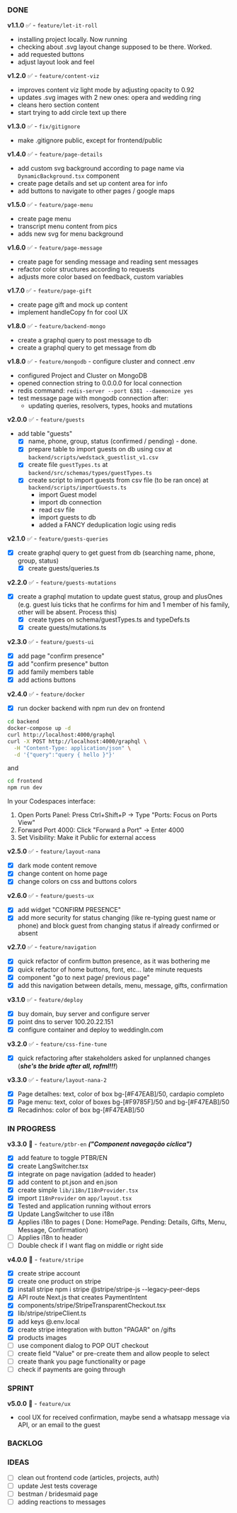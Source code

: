 ### DONE
**v1.1.0** ✅ - `feature/let-it-roll`
- installing project locally. Now running
- checking about .svg layout change supposed to be there. Worked.
- add requested buttons
- adjust layout look and feel

**v1.2.0** ✅ - `feature/content-viz`
- improves content viz light mode by adjusting opacity to 0.92
- updates .svg images with 2 new ones: opera and wedding ring
- cleans hero section content
- start trying to add circle text up there

**v1.3.0** ✅ - `fix/gitignore`
- make .gitignore public, except for frontend/public

**v1.4.0** ✅ - `feature/page-details`
- add custom svg background according to page name via `DynamicBackground.tsx` component
- create page details and set up content area for info
- add buttons to navigate to other pages / google maps

**v1.5.0** ✅ - `feature/page-menu`
- create page menu
- transcript menu content from pics
- adds new svg for menu background

**v1.6.0** ✅ - `feature/page-message`
- create page for sending message and reading sent messages
- refactor color structures according to requests
- adjusts more color based on feedback, custom variables

**v1.7.0** ✅ - `feature/page-gift`
- create page gift and mock up content
- implement handleCopy fn for cool UX

**v1.8.0** ✅ - `feature/backend-mongo`
- create a graphql query to post message to db
- create a graphql query to get message from db

**v1.8.0** ✅ - `feature/mongodb` - configure cluster and connect .env 
- configured Project and Cluster on MongoDB
- opened connection string to 0.0.0.0 for local connection
- redis command: `redis-server --port 6381 --daemonize yes`
- test message page with mongodb connection after:
    - updating queries, resolvers, types, hooks and mutations

**v2.0.0** ✅ - `feature/guests`
- add table "guests"
    - [X] name, phone, group, status (confirmed / pending) - done.
    - [X] prepare table to import guests on db using csv at `backend/scripts/wedstack_guestlist_v1.csv`
    - [X] create file `guestTypes.ts` at `backend/src/schemas/types/guestTypes.ts`
    - [X] create script to import guests from csv file (to be ran once) at `backend/scripts/importGuests.ts`
        - import Guest model
        - import db connection
        - read csv file
        - import guests to db
        - added a FANCY deduplication logic using redis

**v2.1.0** ✅ - `feature/guests-queries`
- [X] create graphql query to get guest from db (searching name, phone, group, status)
    - [X] create guests/queries.ts

**v2.2.0** ✅ - `feature/guests-mutations`
- [X] create a graphql mutation to update guest status, group and plusOnes (e.g. guest luis ticks that he confirms for him and 1 member of his family, other will be absent. Process this)
    - [X] create types on schema/guestTypes.ts and typeDefs.ts
    - [X] create guests/mutations.ts

**v2.3.0** ✅ - `feature/guests-ui`
- [X] add page "confirm presence"
- [X] add "confirm presence" button
- [X] add family members table
- [X] add actions buttons

**v2.4.0** ✅ - `feature/docker`
- [X] run docker backend with npm run dev on frontend
```bash
cd backend
docker-compose up -d
curl http://localhost:4000/graphql
curl -X POST http://localhost:4000/graphql \
  -H "Content-Type: application/json" \
  -d '{"query":"query { hello }"}'
```
and
```bash
cd frontend
npm run dev
```
In your Codespaces interface:
1. Open Ports Panel: Press Ctrl+Shift+P → Type "Ports: Focus on Ports View"
2. Forward Port 4000: Click "Forward a Port" → Enter 4000
3. Set Visibility: Make it Public for external access

**v2.5.0** ✅ - `feature/layout-nana`
- [X] dark mode content remove
- [X] change content on home page
- [X] change colors on css and buttons colors

**v2.6.0** ✅ - `feature/guests-ux`
- [X] add widget "CONFIRM PRESENCE"
- [X] add more security for status changing (like re-typing guest name or phone) and block guest from changing status if already confirmed or absent

**v2.7.0** ✅ - `feature/navigation` 
- [X] quick refactor of confirm button presence, as it was bothering me
- [X] quick refactor of home buttons, font, etc... late minute requests
- [X] component "go to next page/ previous page"
- [X] add this navigation between details, menu, message, gifts, confirmation

**v3.1.0** ✅ - `feature/deploy` 
- [X] buy domain, buy server and configure server
- [X] point dns to server 100.20.22.151	
- [X] configure container and deploy to weddingln.com

**v3.2.0** ✅ - `feature/css-fine-tune` 
- [X] quick refactoring after stakeholders asked for unplanned changes (***she's the bride after all, rofml!!!***)

**v3.3.0** ✅ - `feature/layout-nana-2`
- [X] Page detalhes: text, color of box bg-[#F47EAB]/50, cardapio completo
- [X] Page menu: text, color of boxes bg-[#F9785F]/50 and bg-[#F47EAB]/50
- [X] Recadinhos: color of box bg-[#F47EAB]/50

### IN PROGRESS
**v3.3.0** 🔸 - `feature/ptbr-en` ***("Component navegação cíclica")***
- [X] add feature to toggle PTBR/EN
- [X] create LangSwitcher.tsx
- [X] integrate on page navigation (added to header)
- [X] add content to pt.json and en.json
- [X] create simple `lib/i18n/I18nProvider.tsx`
- [X] import `I18nProvider` on `app/layout.tsx`
- [X] Tested and application running without errors
- [X] Update LangSwitcher to use i18n
- [X] Applies i18n to pages (
        Done: HomePage. 
        Pending: Details, Gifts, Menu, Message, Confirmation)
- [ ] Applies i18n to header
- [ ] Double check if I want flag on middle or right side

**v4.0.0** 🔸 - `feature/stripe` 
- [X] create stripe account
- [X] create one product on stripe
- [X] install stripe npm i stripe @stripe/stripe-js --legacy-peer-deps
- [X] API route Next.js that creates PaymentIntent
- [X] components/stripe/StripeTransparentCheckout.tsx
- [X] lib/stripe/stripeClient.ts
- [X] add keys @.env.local
- [X] create stripe integration with button "PAGAR" on /gifts
- [X] products images
- [ ] use component dialog to POP OUT checkout
- [ ] create field "Value" or pre-create them and allow people to select
- [ ] create thank you page functionality or page
- [ ] check if payments are going through

### SPRINT

**v5.0.0** 🔸 - `feature/ux` 
- cool UX for received confirmation, maybe send a whatsapp message via API, or an email to the guest

### BACKLOG

### IDEAS
- [ ] clean out frontend code (articles, projects, auth)
- [ ] update Jest tests coverage
- [ ] bestman / bridesmaid page
- [ ] adding reactions to messages
